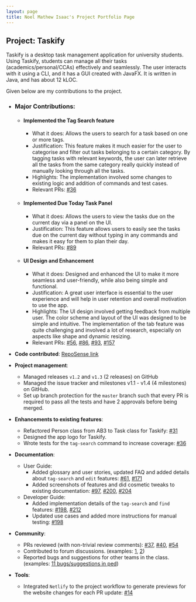 ```yaml
---
layout: page
title: Noel Mathew Isaac's Project Portfolio Page
---
```


## Project: Taskify

Taskify is a desktop task management application for university students. Using Taskify, students can
manage all their tasks (academics/personal/CCAs) effectively and seamlessly. The user interacts with it using a CLI,
and it has a GUI created with JavaFX. It is written in Java, and has about 12 kLOC.

Given below are my contributions to the project.

* ### Major Contributions:
    * #### Implemented the Tag Search feature
        * What it does: Allows the users to search for a task based on one or more tags.
        * Justification: This feature makes it much easier for the user to categorise and filter out tasks belonging to a
          certain category. By tagging tasks with relevant keywords, the user can later retrieve all the tasks from 
          the same
          category really quickly instead of manually looking through all the tasks.
        * Highlights: The implementation involved some changes to existing logic and addition of commands and test 
          cases.
        * Relevant PRs: [\#36](https://github.com/AY2021S2-CS2103T-W14-4/tp/pull/36)

   * #### Implemented Due Today Task Panel
       * What it does: Allows the users to view the tasks due on the current day via a panel on the UI.
       * Justification: This feature allows users to easily see the tasks due on the current day without typing in 
         any commands and makes it easy for them to plan their day.
       * Relevant PRs: [\#89](https://github.com/AY2021S2-CS2103T-W14-4/tp/pull/89)
      
    * #### UI Design and Enhancement
      * What it does: Designed and enhanced the UI to make it more seamless and user-friendly, while also being 
        simple and functional.
      * Justification: A great user interface is essential to the user experience and will help in user retention 
        and overall motivation to use the app.
      * Highlights: The UI design involved getting feedback from multiple user. The color scheme and layout of the 
        UI was designed to be simple and intuitive. The implementation of the tab feature was quite challenging and 
        involved a lot of research, especially on aspects like shape and dynamic resizing.
      * Relevant PRs: [\#56](https://github.com/AY2021S2-CS2103T-W14-4/tp/pull/56), 
        [\#86](https://github.com/AY2021S2-CS2103T-W14-4/tp/pull/86), 
        [\#93](https://github.com/AY2021S2-CS2103T-W14-4/tp/pull/93),
        [\#157](https://github.com/AY2021S2-CS2103T-W14-4/tp/pull/157)
        
        
* **Code contributed**: [RepoSense link](https://nus-cs2103-ay2021s2.github.io/tp-dashboard/?search=noelmathewisaac&sort=groupTitle&sortWithin=title&since=2021-02-19&timeframe=commit&mergegroup=&groupSelect=groupByRepos&breakdown=false)

* **Project management**:
    * Managed releases `v1.2` and `v1.3` (2 releases) on GitHub
    * Managed the issue tracker and milestones v1.1 - v1.4 (4 milestones) on GitHub.
    * Set up branch protection for the `master` branch such that every PR is required to 
      pass all the tests and have 2 approvals before being merged.

* **Enhancements to existing features**:
    * Refactored Person class from AB3 to Task class for Taskify:
      [\#31](https://github.com/AY2021S2-CS2103T-W14-4/tp/pull/31)
    * Designed the app logo for Taskify.
    * Wrote tests for the `tag-search` command to increase coverage: 
      [\#36](https://github.com/AY2021S2-CS2103T-W14-4/tp/pull/36)

* **Documentation**:
    * User Guide:
        * Added glossary and user stories, updated FAQ and added details about `tag-search` and `edit` features:
          [\#61](https://github.com/AY2021S2-CS2103T-W14-4/tp/pull/61),
          [\#171](https://github.com/AY2021S2-CS2103T-W14-4/tp/pull/171)
        * Added screenshots of features and did cosmetic tweaks to existing documentation:
          [\#97](https://github.com/AY2021S2-CS2103T-W14-4/tp/pull/97),
          [\#200](https://github.com/AY2021S2-CS2103T-W14-4/tp/pull/200),
          [\#204](https://github.com/AY2021S2-CS2103T-W14-4/tp/pull/204) 
    * Developer Guide:
        * Added implementation details of the `tag-search` and `find` features:
          [\#198](https://github.com/AY2021S2-CS2103T-W14-4/tp/pull/198),
          [\#212](https://github.com/AY2021S2-CS2103T-W14-4/tp/pull/212)          
        * Updated use cases and added more instructions for manual testing:
          [\#198](https://github.com/AY2021S2-CS2103T-W14-4/tp/pull/198)

* **Community**:
    * PRs reviewed (with non-trivial review comments): [\#37](https://github.com/AY2021S2-CS2103T-W14-4/tp/pull/37), 
      [\#40](https://github.com/AY2021S2-CS2103T-W14-4/tp/pull/40), [\#54](https://github.com/AY2021S2-CS2103T-W14-4/tp/pull/54)
    * Contributed to forum discussions. (examples: [1](https://github.com/nus-cs2103-AY2021S2/forum/issues/135#issuecomment-778904556), [2](https://github.com/nus-cs2103-AY2021S2/forum/issues/58#issuecomment-768852735))
    * Reported bugs and suggestions for other teams in the class. (examples: [11 bugs/suggestions in ped](https://github.com/noelmathewisaac/ped/issues))
 

* **Tools**:
    * Integrated `Netlify` to the project workflow to generate previews for the website changes for each PR update:
      [\#14](https://github.com/AY2021S2-CS2103T-W14-4/tp/pull/14)
